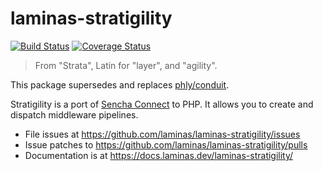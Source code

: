 # laminas-stratigility

[![Build Status](https://travis-ci.com/laminas/laminas-stratigility.svg?branch=master)](https://travis-ci.com/laminas/laminas-stratigility)
[![Coverage Status](https://coveralls.io/repos/github/laminas/laminas-stratigility/badge.svg?branch=master)](https://coveralls.io/github/laminas/laminas-stratigility?branch=master)

> From "Strata", Latin for "layer", and "agility".

This package supersedes and replaces [phly/conduit](https://github.com/phly/conduit).

Stratigility is a port of [Sencha Connect](https://github.com/senchalabs/connect)
to PHP. It allows you to create and dispatch middleware pipelines.

- File issues at https://github.com/laminas/laminas-stratigility/issues
- Issue patches to https://github.com/laminas/laminas-stratigility/pulls
- Documentation is at https://docs.laminas.dev/laminas-stratigility/
